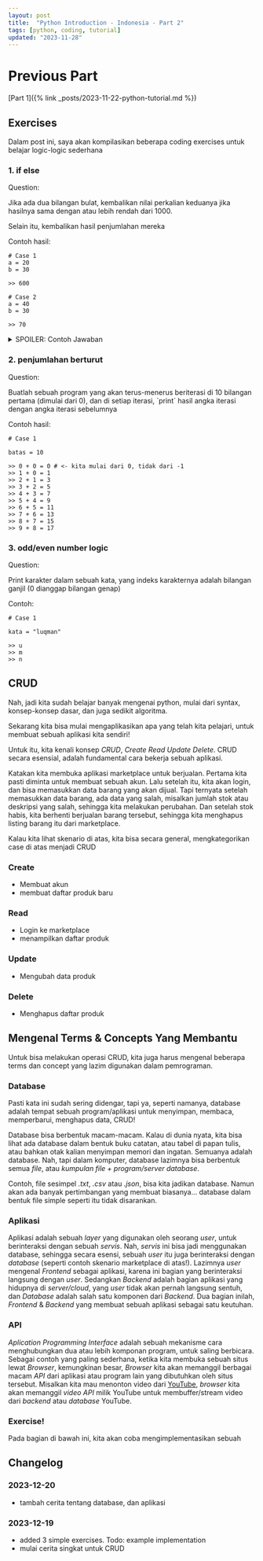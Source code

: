 ```yaml
---
layout: post
title:  "Python Introduction - Indonesia - Part 2"
tags: [python, coding, tutorial]
updated: "2023-11-28"
---
```

# Previous Part
[Part 1]({% link _posts/2023-11-22-python-tutorial.md %})

## Exercises
Dalam post ini, saya akan kompilasikan beberapa coding exercises untuk belajar logic-logic sederhana

### 1. if else

<p>Question: </p>
<p>Jika ada dua bilangan bulat, kembalikan nilai perkalian keduanya jika hasilnya sama dengan atau lebih rendah dari 1000.</p>
<p>Selain itu, kembalikan hasil penjumlahan mereka</p>

<p>Contoh hasil:</p>

```
# Case 1
a = 20
b = 30

>> 600
```

```
# Case 2
a = 40
b = 30

>> 70
```

<details>
<summary>SPOILER: Contoh Jawaban</summary>

```python
def check(x, y):
    if (x * y) <= 1000:
        print(x * y)
    else:
        print(x + y)

# case 1
a = 30
b = 20
check(a, b)

# case 2
a = 50
b = 60
check(a, b)
```

</details>

### 2. penjumlahan berturut
<p>Question: </p>
<p>Buatlah sebuah program yang akan terus-menerus beriterasi di 10 bilangan pertama (dimulai dari 0), dan di setiap iterasi, `print` hasil angka iterasi dengan angka iterasi sebelumnya</p>

<p>Contoh hasil: </p>

```
# Case 1

batas = 10

>> 0 + 0 = 0 # <- kita mulai dari 0, tidak dari -1
>> 1 + 0 = 1
>> 2 + 1 = 3
>> 3 + 2 = 5
>> 4 + 3 = 7
>> 5 + 4 = 9
>> 6 + 5 = 11
>> 7 + 6 = 13
>> 8 + 7 = 15
>> 9 + 8 = 17
```

### 3. odd/even number logic

<p>Question: </p>
<p>Print karakter dalam sebuah kata, yang indeks karakternya adalah bilangan ganjil (0 dianggap bilangan genap)</p>

<p>Contoh: </p>

```
# Case 1

kata = "luqman"

>> u
>> m
>> n
```


## CRUD

Nah, jadi kita sudah belajar banyak mengenai python, mulai dari syntax, konsep-konsep dasar, dan juga sedikit algoritma.

Sekarang kita bisa mulai mengaplikasikan apa yang telah kita pelajari, untuk membuat sebuah aplikasi kita sendiri!

Untuk itu, kita kenali konsep *CRUD*, _Create Read Update Delete_. CRUD secara esensial, adalah fundamental cara bekerja sebuah aplikasi.

Katakan kita membuka aplikasi marketplace untuk berjualan. Pertama kita pasti diminta untuk membuat sebuah akun. Lalu setelah itu, kita akan login, dan bisa memasukkan data barang yang akan dijual. Tapi ternyata setelah memasukkan data barang, ada data yang salah, misalkan jumlah stok atau deskripsi yang salah, sehingga kita melakukan perubahan. Dan setelah stok habis, kita berhenti berjualan barang tersebut, sehingga kita menghapus listing barang itu dari marketplace.

Kalau kita lihat skenario di atas, kita bisa secara general, mengkategorikan case di atas menjadi CRUD

### Create
- Membuat akun
- membuat daftar produk baru
### Read
- Login ke marketplace
- menampilkan daftar produk
### Update
- Mengubah data produk
### Delete
- Menghapus daftar produk

## Mengenal Terms & Concepts Yang Membantu

Untuk bisa melakukan operasi CRUD, kita juga harus mengenal beberapa terms dan concept yang lazim digunakan dalam pemrograman.

### Database

Pasti kata ini sudah sering didengar, tapi ya, seperti namanya, database adalah tempat sebuah program/aplikasi untuk menyimpan, membaca, memperbarui, menghapus data, CRUD!

Database bisa berbentuk macam-macam. Kalau di dunia nyata, kita bisa lihat ada database dalam bentuk buku catatan, atau tabel di papan tulis, atau bahkan otak kalian menyimpan memori dan ingatan. Semuanya adalah database. Nah, tapi dalam komputer, database lazimnya bisa berbentuk semua _file_, atau _kumpulan file + program/server database_.

Contoh, file sesimpel _.txt_, _.csv_ atau _.json_, bisa kita jadikan database. Namun akan ada banyak pertimbangan yang membuat biasanya... database dalam bentuk file simple seperti itu tidak disarankan.

### Aplikasi

Aplikasi adalah sebuah _layer_ yang digunakan oleh seorang _user_, untuk berinteraksi dengan sebuah _servis_. Nah, _servis_ ini bisa jadi menggunakan database, sehingga secara esensi, sebuah _user_ itu juga berinteraksi dengan _database_ (seperti contoh skenario marketplace di atas!). Lazimnya _user_ mengenal _Frontend_ sebagai aplikasi, karena ini bagian yang berinteraksi langsung dengan _user_. Sedangkan _Backend_ adalah bagian aplikasi yang hidupnya di _server/cloud_, yang _user_ tidak akan pernah langsung sentuh, dan _Database_ adalah salah satu komponen dari _Backend_. Dua bagian inilah, _Frontend_ & _Backend_ yang membuat sebuah aplikasi sebagai satu keutuhan.

### API
_Aplication Programming Interface_ adalah sebuah mekanisme cara menghubungkan dua atau lebih komponan program, untuk saling berbicara. Sebagai contoh yang paling sederhana, ketika kita membuka sebuah situs lewat _Browser_, kemungkinan besar, _Browser_ kita akan memanggil berbagai macam _API_ dari aplikasi atau program lain yang dibutuhkan oleh situs tersebut. Misalkan kita mau menonton video dari [YouTube](https://www.youtube.com), _browser_ kita akan memanggil _video API_ milik YouTube untuk membuffer/stream video dari _backend_ atau _database_ YouTube.

### Exercise!
Pada bagian di bawah ini, kita akan coba mengimplementasikan sebuah 

## Changelog

### 2023-12-20
- tambah cerita tentang database, dan aplikasi
### 2023-12-19
- added 3 simple exercises. Todo: example implementation
- mulai cerita singkat untuk CRUD
